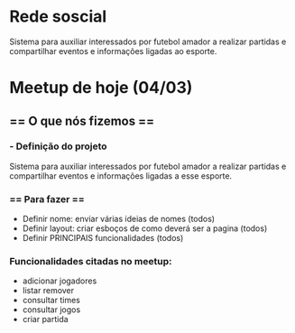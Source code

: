 # Rede soscial
Sistema para auxiliar interessados por futebol amador a realizar partidas e compartilhar eventos e informações ligadas ao esporte.
# Meetup de hoje (04/03)
## == O que nós fizemos ==
### - Definição do projeto
Sistema para auxiliar interessados por futebol amador a realizar partidas e compartilhar eventos e informações ligadas a esse esporte.
### == Para fazer ==
- Definir nome: enviar várias ideias de nomes (todos)
- Definir layout: criar esboços de como deverá ser a pagina (todos)
- Definir PRINCIPAIS funcionalidades (todos)
### Funcionalidades citadas no meetup:
- adicionar jogadores
- listar remover
- consultar times
- consultar jogos
- criar partida
